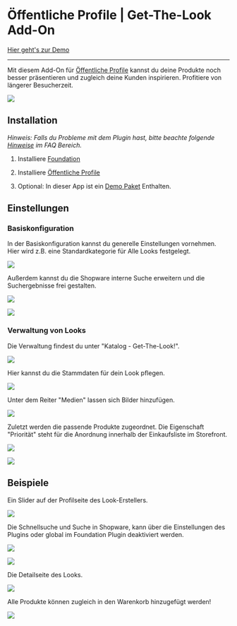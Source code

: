 # Öffentliche Profile | Get-The-Look Add-On

[Hier geht's zur Demo](https://https://demo.moori.net/Looks/)

---

Mit diesem Add-On für [Öffentliche Profile](../MoorlCreator/index.md) 
kannst du deine Produkte noch besser präsentieren und zugleich deine 
Kunden inspirieren. Profitiere von längerer Besucherzeit.

![](images/gtl-01.jpg)

## Installation

_Hinweis: Falls du Probleme mit dem Plugin hast, bitte beachte
folgende  [Hinweise](../faq.md) im FAQ Bereich._

1.  Installiere
    [Foundation](../MoorlFoundation/index.md)

2.  Installiere
    [Öffentliche Profile](../MoorlCreator/index.md)

3.  Optional: In dieser App ist ein
    [Demo Paket](../MoorlFoundation/demo-assistant.md)
    Enthalten.

## Einstellungen

### Basiskonfiguration

In der Basiskonfiguration kannst du generelle Einstellungen vornehmen. Hier wird z.B. eine
Standardkategorie für Alle Looks festgelegt.

![](images/gtl-07.jpg)

Außerdem kannst du die Shopware interne Suche erweitern und die Suchergebnisse frei gestalten.

![](images/gtl-08.jpg)

![](images/gtl-09.jpg)

### Verwaltung von Looks

Die Verwaltung findest du unter "Katalog - Get-The-Look!".

![](images/gtl-10.jpg)

Hier kannst du die Stammdaten für dein Look pflegen.

![](images/gtl-11.jpg)

Unter dem Reiter "Medien" lassen sich Bilder hinzufügen.

![](images/gtl-12.jpg)

Zuletzt werden die passende Produkte zugeordnet. Die Eigenschaft "Priorität" 
steht für die Anordnung innerhalb der Einkaufsliste im Storefront.

![](images/gtl-13.jpg)

![](images/gtl-14.jpg)

## Beispiele

Ein Slider auf der Profilseite des Look-Erstellers.

![](images/gtl-02.jpg)

Die Schnellsuche und Suche in Shopware, kann über die Einstellungen des Plugins oder global im Foundation
Plugin deaktiviert werden.

![](images/gtl-03.jpg)

![](images/gtl-04.jpg)

Die Detailseite des Looks.

![](images/gtl-05.jpg)

Alle Produkte können zugleich in den Warenkorb hinzugefügt werden!

![](images/gtl-06.jpg)

